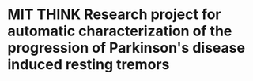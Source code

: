 # MIT THINK Research project for automatic characterization of the progression of Parkinson's disease induced resting tremors
